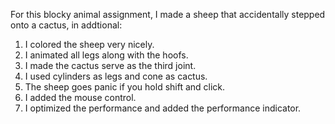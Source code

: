 For this blocky animal assignment, I made a sheep that accidentally stepped onto a cactus, in addtional:

1. I colored the sheep very nicely.
2. I animated all legs along with the hoofs.
3. I made the cactus serve as the third joint.
4. I used cylinders as legs and cone as cactus.
5. The sheep goes panic if you hold shift and click.
6. I added the mouse control.
7. I optimized the performance and added the performance indicator.
